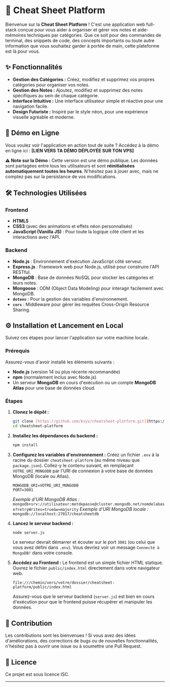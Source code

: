 # 🚀 Cheat Sheet Platform

Bienvenue sur la **Cheat Sheet Platform** ! C'est une application web full-stack conçue pour vous aider à organiser et gérer vos notes et aide-mémoires techniques par catégories. Que ce soit pour des commandes de terminal, des snippets de code, des concepts importants ou toute autre information que vous souhaitez garder à portée de main, cette plateforme est là pour vous.

## ✨ Fonctionnalités

* **Gestion des Catégories :** Créez, modifiez et supprimez vos propres catégories pour organiser vos notes.
* **Gestion des Notes :** Ajoutez, modifiez et supprimez des notes spécifiques au sein de chaque catégorie.
* **Interface Intuitive :** Une interface utilisateur simple et réactive pour une navigation facile.
* **Design Futuriste :** Inspiré par le style néon, pour une expérience visuelle agréable et moderne.

## 🔗 Démo en Ligne

Vous voulez voir l'application en action tout de suite ?
Accédez à la démo en ligne ici : **[LIEN VERS TA DÉMO DÉPLOYÉE SUR TON VPS]**

**⚠️ Note sur la Démo :** Cette version est une démo publique. Les données sont partagées entre tous les utilisateurs et sont **réinitialisées automatiquement toutes les heures**. N'hésitez pas à jouer avec, mais ne comptez pas sur la persistance de vos modifications.

## 🛠️ Technologies Utilisées

### Frontend
* **HTML5**
* **CSS3** (avec des animations et effets néon personnalisés)
* **JavaScript (Vanilla JS)** : Pour toute la logique côté client et les interactions avec l'API.

### Backend
* **Node.js** : Environnement d'exécution JavaScript côté serveur.
* **Express.js** : Framework web pour Node.js, utilisé pour construire l'API RESTful.
* **MongoDB** : Base de données NoSQL pour stocker les catégories et leurs notes.
* **Mongoose** : ODM (Object Data Modeling) pour interagir facilement avec MongoDB.
* **`dotenv`** : Pour la gestion des variables d'environnement.
* **`cors`** : Middleware pour gérer les requêtes Cross-Origin Resource Sharing.

## ⚙️ Installation et Lancement en Local

Suivez ces étapes pour lancer l'application sur votre machine locale.

### Prérequis

Assurez-vous d'avoir installé les éléments suivants :
* **Node.js** (version 14 ou plus récente recommandée)
* **npm** (normalement inclus avec Node.js)
* Un serveur **MongoDB** en cours d'exécution ou un compte **MongoDB Atlas** pour une base de données cloud.

### Étapes

1.  **Clonez le dépôt :**
    ```bash
    git clone [https://github.com/ksyv/cheatsheet-platform.git](https://github.com/ksyv/cheatsheet-platform.git)
    cd cheatsheet-platform
    ```

2.  **Installez les dépendances du backend :**
    ```bash
    npm install
    ```

3.  **Configurez les variables d'environnement :**
    Créez un fichier `.env` à la racine du dossier `cheatsheet-platform` (au même niveau que `package.json`).
    Collez-y le contenu suivant, en remplaçant `VOTRE_URI_MONGODB` par l'URI de connexion à votre base de données MongoDB (locale ou Atlas).

    ```
    MONGODB_URI=VOTRE_URI_MONGODB
    PORT=3001
    ```
    *Exemple d'URI MongoDB Atlas :* `mongodb+srv://utilisateur:motdepasse@cluster.mongodb.net/nomdelabase?retryWrites=true&w=majority`
    *Exemple d'URI MongoDB locale :* `mongodb://localhost:27017/cheatsheetdb`

4.  **Lancez le serveur backend :**
    ```bash
    node server.js
    ```
    Le serveur devrait démarrer et écouter sur le port `3001` (ou celui que vous avez défini dans `.env`). Vous devriez voir un message `Connecté à MongoDB!` dans votre console.

5.  **Accédez au Frontend :**
    Le frontend est un simple fichier HTML statique. Ouvrez le fichier `public/index.html` directement dans votre navigateur web.
    ```
    file:///chemin/vers/votre/dossier/cheatsheet-platform/public/index.html
    ```
    Assurez-vous que le serveur backend (`server.js`) est bien en cours d'exécution pour que le frontend puisse récupérer et manipuler les données.

## 🤝 Contribution

Les contributions sont les bienvenues ! Si vous avez des idées d'améliorations, des corrections de bugs ou de nouvelles fonctionnalités, n'hésitez pas à ouvrir une issue ou à soumettre une Pull Request.

## 📄 Licence

Ce projet est sous licence ISC.

---